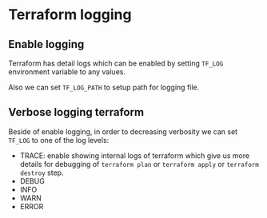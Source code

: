 # Terraform logging

## Enable logging

Terraform has detail logs which can be enabled by setting `TF_LOG` environment variable to any values.

Also we can set `TF_LOG_PATH` to setup path for logging file.

## Verbose logging terraform

Beside of enable logging, in order to decreasing verbosity we can set `TF_LOG` to one of the log levels:

- TRACE: enable showing internal logs of terraform which give us more details for debugging of `terraform plan` or `terraform apply` or `terraform destroy` step.
- DEBUG
- INFO
- WARN
- ERROR
